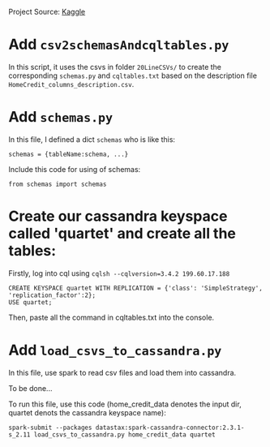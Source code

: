 Project Source: [Kaggle](https://www.kaggle.com/c/home-credit-default-risk)

# Add `csv2schemasAndcqltables.py`

In this script, it uses the csvs in folder `20LineCSVs/` to create the
corresponding `schemas.py` and `cqltables.txt` based on
the description file `HomeCredit_columns_description.csv`. 

# Add `schemas.py`

In this file, I defined a dict `schemas` who is like this:
```
schemas = {tableName:schema, ...}
```

Include this code for using of schemas:
```
from schemas import schemas
```

# Create our cassandra keyspace called 'quartet' and create all the tables:
Firstly, log into cql using `cqlsh --cqlversion=3.4.2 199.60.17.188`
```
CREATE KEYSPACE quartet WITH REPLICATION = {'class': 'SimpleStrategy', 'replication_factor':2};
USE quartet;
```
Then, paste all the command in cqltables.txt into the console.

# Add `load_csvs_to_cassandra.py`

In this file, use spark to read csv files and load them into cassandra.

To be done...

To run this file, use this code (home_credit_data denotes the input dir, quartet denots the cassandra keyspace name):
```
spark-submit --packages datastax:spark-cassandra-connector:2.3.1-s_2.11 load_csvs_to_cassandra.py home_credit_data quartet
```
